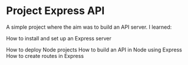 # Project Express API

A simple project where the aim was to build an API server. I learned:

How to install and set up an Express server

How to deploy Node projects
How to build an API in Node using Express
How to create routes in Express

